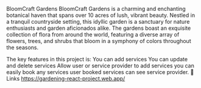BloomCraft Gardens
BloomCraft Gardens is a charming and enchanting botanical haven that spans over 10 acres of lush, vibrant beauty. Nestled in a tranquil countryside setting, this idyllic garden is a sanctuary for nature enthusiasts and garden aficionados alike. The gardens boast an exquisite collection of flora from around the world, featuring a diverse array of flowers, trees, and shrubs that bloom in a symphony of colors throughout the seasons.

The key features in this project is:
You can add services
You can update and delete services
Allow user or service provider to add services
you can easily book any services
user booked services can see service provider.
🔗 Links
https://gardening-react-project.web.app/